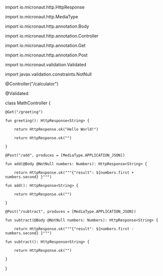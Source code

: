 import io.micronaut.http.HttpResponse

import io.micronaut.http.MediaType

import io.micronaut.http.annotation.Body

import io.micronaut.http.annotation.Controller

import io.micronaut.http.annotation.Get

import io.micronaut.http.annotation.Post

import io.micronaut.validation.Validated

import javax.validation.constraints.NotNull

@Controller("/calculator")

@Validated

class MathController {

    @Get("/greeting")

    fun greeting(): HttpResponse<String> {

        return HttpResponse.ok("Hello World!")

        return HttpResponse.ok("")

    }

    @Post("/add", produces = [MediaType.APPLICATION_JSON])

    fun add(@Body @NotNull numbers: Numbers): HttpResponse<String> {

        return HttpResponse.ok("""{"result": ${numbers.first + numbers.second} }""")

    fun add(): HttpResponse<String> {

        return HttpResponse.ok("")

    }

    @Post("/subtract", produces = [MediaType.APPLICATION_JSON])

    fun subtract(@Body @NotNull numbers: Numbers): HttpResponse<String> {

        return HttpResponse.ok("""{"result": ${numbers.first - numbers.second} }""")

    fun subtract(): HttpResponse<String> {

        return HttpResponse.ok("")

    }

}
